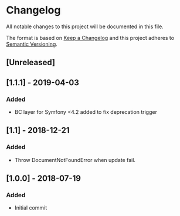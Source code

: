 # Changelog
All notable changes to this project will be documented in this file.

The format is based on [Keep a Changelog](http://keepachangelog.com/en/1.0.0/)
and this project adheres to [Semantic Versioning](http://semver.org/spec/v2.0.0.html).

## [Unreleased]

## [1.1.1] - 2019-04-03
### Added
- BC layer for Symfony <4.2 added to fix deprecation trigger


## [1.1] - 2018-12-21
### Added
- Throw DocumentNotFoundError when update fail.

## [1.0.0] - 2018-07-19
### Added
- Initial commit
